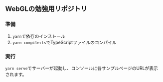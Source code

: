 ## WebGLの勉強用リポジトリ

### 準備

1. `yarn`で依存のインストール
2. `yarn compile:ts`でTypeScriptファイルのコンパイル

### 実行

`yarn serve`でサーバーが起動し、コンソールに各サンプルページのURLが表示されます。